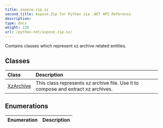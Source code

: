 ```yaml
---
title: aspose.zip.xz
second_title: Aspose.Zip for Python via .NET API Reference
description: 
type: docs
weight: 120
url: /python-net/aspose.zip.xz/
---
```



Contains classes which represent xz archive related entities.

## Classes
| Class | Description |
| :- | :- |
|[XzArchive](/zip/python-net/aspose.zip.xz/xzarchive/)|This class represents xz archive file. Use it to compose and extract xz archives.|
## Enumerations
| Enumeration | Description |
| :- | :- |
